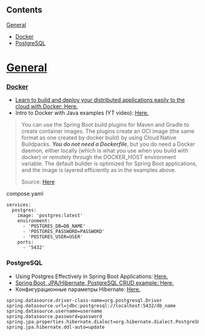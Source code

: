<nav>
  <h2>Contents</h2>
  <a href="#General">General</a>
  <ul>
    <li><a href="#Docker">Docker</a></li>
    <li><a href="#PostgreSQL">PostgreSQL</li>
  </ul>
</nav>

<h1 id="General">General</h1>
<h3 id="Docker">Docker</h3>
<ul>
  <li>Learn to build and deploy your distributed applications easily to the cloud with Docker: <a href=https://docker-curriculum.com/>Here.</a></li>
  <li>Intro to Docker with Java examples (YT video): <a href="https://youtu.be/FzwIs2jMESM?si=YAhEWU3jXL9XfNIp">Here.</a></li>
</ul>

> You can use the Spring Boot build plugins for Maven and Gradle to create container images. The plugins create an OCI image (the same format as one created by docker build) by using Cloud Native Buildpacks. ***You do not need a Dockerfile***, but you do need a Docker daemon, either locally (which is what you use when you build with docker) or remotely through the DOCKER_HOST environment variable. The default builder is optimized for Spring Boot applications, and the image is layered efficiently as in the examples above.
>
> Source: [Here](https://spring.io/guides/topicals/spring-boot-docker/)

compose.yaml
```
services:
  postgres:
    image: 'postgres:latest'
    environment:
      - 'POSTGRES_DB=DB_NAME'
      - 'POSTGRES_PASSWORD=PASSWORD'
      - 'POSTGRES_USER=USER'
    ports:
      - '5432'
```

<h3 id="PostgreSQL">PostgreSQL</h3>
<ul>
    <li>Using Postgres Effectively in Spring Boot Applications: <a href=https://hackernoon.com/using-postgres-effectively-in-spring-boot-applications>Here.</li>
    <li>Spring Boot, JPA/Hibernate, PostgreSQL CRUD example: <a href="https://www.bezkoder.com/spring-boot-postgresql-example/">Here.</a></li>
    <li>Конфигурационные параметры Hibernate: <a href="https://javarush.com/quests/lectures/questhibernate.level09.lecture04">Here.</a></li>
</ul>

```
spring.datasource.driver-class-name=org.postgresql.Driver
spring.datasource.url=jdbc:postgresql://localhost:5432/db_name
spring.datasource.username=username
spring.datasource.password=password
spring.jpa.properties.hibernate.dialect=org.hibernate.dialect.PostgreSQLDialect
spring.jpa.hibernate.ddl-auto=update
```

